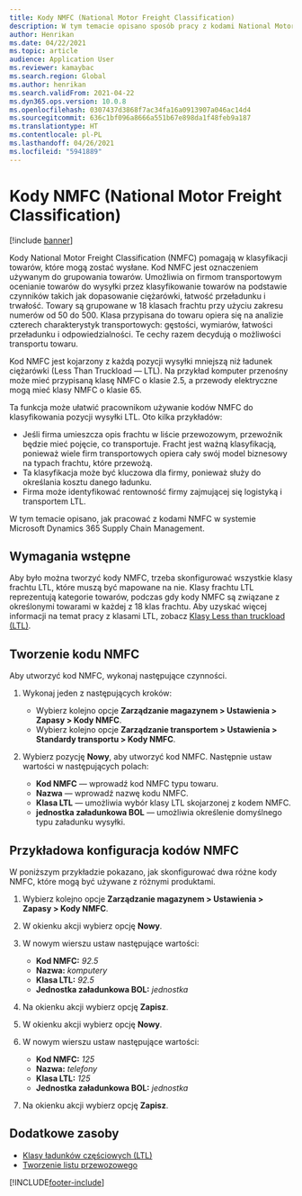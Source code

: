 ```yaml
---
title: Kody NMFC (National Motor Freight Classification)
description: W tym temacie opisano sposób pracy z kodami National Motor Freight Classification (NMFC) w systemie Microsoft Dynamics 365 Supply Chain Management
author: Henrikan
ms.date: 04/22/2021
ms.topic: article
audience: Application User
ms.reviewer: kamaybac
ms.search.region: Global
ms.author: henrikan
ms.search.validFrom: 2021-04-22
ms.dyn365.ops.version: 10.0.8
ms.openlocfilehash: 0307437d3868f7ac34fa16a0913907a046ac14d4
ms.sourcegitcommit: 636c1bf096a8666a551b67e898da1f48feb9a187
ms.translationtype: HT
ms.contentlocale: pl-PL
ms.lasthandoff: 04/26/2021
ms.locfileid: "5941889"
---
```

# <a name="national-motor-freight-classification-nmfc-codes"></a>Kody NMFC (National Motor Freight Classification)

[!include [banner](../includes/banner.md)]

Kody National Motor Freight Classification (NMFC) pomagają w klasyfikacji towarów, które mogą zostać wysłane. Kod NMFC jest oznaczeniem używanym do grupowania towarów. Umożliwia on firmom transportowym ocenianie towarów do wysyłki przez klasyfikowanie towarów na podstawie czynników takich jak dopasowanie ciężarówki, łatwość przeładunku i trwałość. Towary są grupowane w 18 klasach frachtu przy użyciu zakresu numerów od 50 do 500. Klasa przypisana do towaru opiera się na analizie czterech charakterystyk transportowych: gęstości, wymiarów, łatwości przeładunku i odpowiedzialności. Te cechy razem decydują o możliwości transportu towaru.

Kod NMFC jest kojarzony z każdą pozycji wysyłki mniejszą niż ładunek ciężarówki (Less Than Truckload — LTL). Na przykład komputer przenośny może mieć przypisaną klasę NMFC o klasie 2.5, a przewody elektryczne mogą mieć klasy NMFC o klasie 65.

Ta funkcja może ułatwić pracownikom używanie kodów NMFC do klasyfikowania pozycji wysyłki LTL. Oto kilka przykładów:

- Jeśli firma umieszcza opis frachtu w liście przewozowym, przewoźnik będzie mieć pojęcie, co transportuje. Fracht jest ważną klasyfikacją, ponieważ wiele firm transportowych opiera cały swój model biznesowy na typach frachtu, które przewożą.
- Ta klasyfikacja może być kluczowa dla firmy, ponieważ służy do określania kosztu danego ładunku.
- Firma może identyfikować rentowność firmy zajmującej się logistyką i transportem LTL.

W tym temacie opisano, jak pracować z kodami NMFC w systemie Microsoft Dynamics 365 Supply Chain Management.

## <a name="prerequisites"></a>Wymagania wstępne

Aby było można tworzyć kody NMFC, trzeba skonfigurować wszystkie klasy frachtu LTL, które muszą być mapowane na nie. Klasy frachtu LTL reprezentują kategorie towarów, podczas gdy kody NMFC są związane z określonymi towarami w każdej z 18 klas frachtu. Aby uzyskać więcej informacji na temat pracy z klasami LTL, zobacz [Klasy Less than truckload (LTL)](ltl-class.md).

## <a name="create-an-nmfc-code"></a>Tworzenie kodu NMFC

Aby utworzyć kod NMFC, wykonaj następujące czynności.

1. Wykonaj jeden z następujących kroków:

    - Wybierz kolejno opcje **Zarządzanie magazynem \> Ustawienia \> Zapasy \> Kody NMFC**.
    - Wybierz kolejno opcje **Zarządzanie transportem \> Ustawienia \> Standardy transportu \> Kody NMFC**.

1. Wybierz pozycję **Nowy**, aby utworzyć kod NMFC. Następnie ustaw wartości w następujących polach:

    - **Kod NMFC** — wprowadź kod NMFC typu towaru.
    - **Nazwa** — wprowadź nazwę kodu NMFC.
    - **Klasa LTL** — umożliwia wybór klasy LTL skojarzonej z kodem NMFC.
    - **jednostka załadunkowa BOL** — umożliwia określenie domyślnego typu załadunku wysyłki.

## <a name="example-set-up-nmfc-codes"></a>Przykładowa konfiguracja kodów NMFC

W poniższym przykładzie pokazano, jak skonfigurować dwa różne kody NMFC, które mogą być używane z różnymi produktami.

1. Wybierz kolejno opcje **Zarządzanie magazynem \> Ustawienia \> Zapasy \> Kody NMFC**.
1. W okienku akcji wybierz opcję **Nowy**.
1. W nowym wierszu ustaw następujące wartości:

    - **Kod NMFC:** *92.5*
    - **Nazwa:** *komputery*
    - **Klasa LTL:** *92.5*
    - **Jednostka załadunkowa BOL:** *jednostka*

1. Na okienku akcji wybierz opcję **Zapisz**.
1. W okienku akcji wybierz opcję **Nowy**.
1. W nowym wierszu ustaw następujące wartości:

    - **Kod NMFC:** *125*
    - **Nazwa:** *telefony*
    - **Klasa LTL:** *125*
    - **Jednostka załadunkowa BOL:** *jednostka*

1. Na okienku akcji wybierz opcję **Zapisz**.

## <a name="additional-resources"></a>Dodatkowe zasoby

- [Klasy ładunków częściowych (LTL)](ltl-class.md)
- [Tworzenie listu przewozowego](create-bill-of-lading.md)

[!INCLUDE[footer-include](../../includes/footer-banner.md)]
